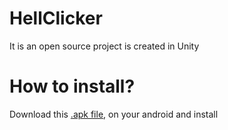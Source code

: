 # HellClicker

It is an open source project is created in Unity

# How to install?
Download this [.apk file](https://github.com/iSamars/HellClicker/releases/download/2.0.0/HellClicker.2.0.0.apk), on your android and install
